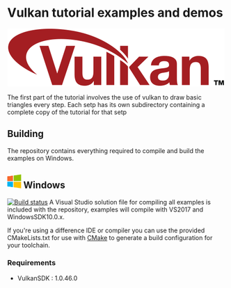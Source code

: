 Vulkan tutorial examples and demos
===============
![vulkan_logo](Docs/assets/vulkanlogo.png)

The first part of the tutorial involves the use of vulkan to draw basic triangles every step. Each setp has its own subdirectory containing a complete copy of the tutorial for that setp

## Building
The repository contains everything required to compile and build the examples on Windows.
## <img src="Docs/assets/windowslogo.png" alt="" height="32px"> Windows
[![Build status](https://ci.appveyor.com/api/projects/status/994t283721pa8fo8/branch/master?svg=true)](https://ci.appveyor.com/project/heitaoflower/vulkan-tutorial/branch/master)
A Visual Studio solution file for compiling all examples is included with the repository, examples will compile with VS2017 and WindowsSDK10.0.x.

If you're using a difference IDE or compiler you can use the provided CMakeLists.txt for use with [CMake](https://cmake.org/) to generate a build configuration for your toolchain.
### Requirements
* VulkanSDK : 1.0.46.0
